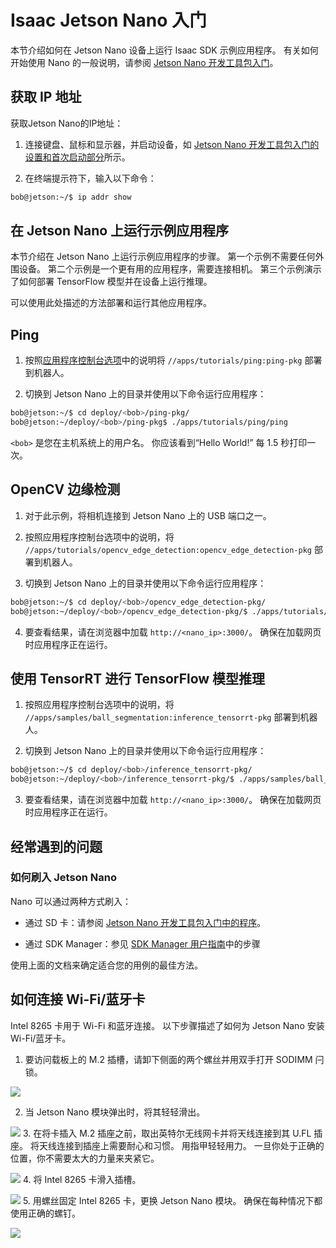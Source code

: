 # Isaac Jetson Nano 入门

本节介绍如何在 Jetson Nano 设备上运行 Isaac SDK 示例应用程序。 有关如何开始使用 Nano 的一般说明，请参阅 [Jetson Nano 开发工具包入门](https://developer.nvidia.com/embedded/learn/get-started-jetson-nano-devkit)。

## 获取 IP 地址
获取Jetson Nano的IP地址：

1. 连接键盘、鼠标和显示器，并启动设备，如 [Jetson Nano 开发工具包入门的设置和首次启动部分](https://developer.nvidia.com/embedded/learn/get-started-jetson-nano-devkit#setup)所示。

2. 在终端提示符下，输入以下命令：

```bash
bob@jetson:~/$ ip addr show
```

## 在 Jetson Nano 上运行示例应用程序
本节介绍在 Jetson Nano 上运行示例应用程序的步骤。 第一个示例不需要任何外围设备。 第二个示例是一个更有用的应用程序，需要连接相机。 第三个示例演示了如何部署 TensorFlow 模型并在设备上运行推理。

可以使用此处描述的方法部署和运行其他应用程序。

## Ping
1. 按照[应用程序控制台选项](https://docs.nvidia.com/isaac/doc/getting_started.html#deployment-device)中的说明将 `//apps/tutorials/ping:ping-pkg` 部署到机器人。

2. 切换到 Jetson Nano 上的目录并使用以下命令运行应用程序：

```bash
bob@jetson:~/$ cd deploy/<bob>/ping-pkg/
bob@jetson:~/deploy/<bob>/ping-pkg$ ./apps/tutorials/ping/ping
```

`<bob>` 是您在主机系统上的用户名。 你应该看到“Hello World!” 每 1.5 秒打印一次。

## OpenCV 边缘检测
1. 对于此示例，将相机连接到 Jetson Nano 上的 USB 端口之一。

2. 按照应用程序控制台选项中的说明，将 `//apps/tutorials/opencv_edge_detection:opencv_edge_detection-pkg` 部署到机器人。

3. 切换到 Jetson Nano 上的目录并使用以下命令运行应用程序：

```bash
bob@jetson:~/$ cd deploy/<bob>/opencv_edge_detection-pkg/
bob@jetson:~/deploy/<bob>/opencv_edge_detection-pkg/$ ./apps/tutorials/opencv_edge_detection/opencv_edge_detection
```
4. 要查看结果，请在浏览器中加载 `http://<nano_ip>:3000/`。 确保在加载网页时应用程序正在运行。

## 使用 TensorRT 进行 TensorFlow 模型推理
1. 按照应用程序控制台选项中的说明，将 `//apps/samples/ball_segmentation:inference_tensorrt-pkg` 部署到机器人。

2. 切换到 Jetson Nano 上的目录并使用以下命令运行应用程序：

```bash
bob@jetson:~/$ cd deploy/<bob>/inference_tensorrt-pkg/
bob@jetson:~/deploy/<bob>/inference_tensorrt-pkg/$ ./apps/samples/ball_segmentation/inference_tensorrt
```

3. 要查看结果，请在浏览器中加载 `http://<nano_ip>:3000/`。 确保在加载网页时应用程序正在运行。

## 经常遇到的问题
### 如何刷入 Jetson Nano
Nano 可以通过两种方式刷入：

* 通过 SD 卡：请参阅 [Jetson Nano 开发工具包入门中的程序](https://developer.nvidia.com/embedded/learn/get-started-jetson-nano-devkit)。

* 通过 SDK Manager：参见 [SDK Manager 用户指南](https://docs.nvidia.com/sdk-manager)中的步骤

使用上面的文档来确定适合您的用例的最佳方法。

## 如何连接 Wi-Fi/蓝牙卡
Intel 8265 卡用于 Wi-Fi 和蓝牙连接。 以下步骤描述了如何为 Jetson Nano 安装 Wi-Fi/蓝牙卡。

1. 要访问载板上的 M.2 插槽，请卸下侧面的两个螺丝并用双手打开 SODIMM 闩锁。

![](https://docs.nvidia.com/isaac/_images/nano-wifi-1.jpg)

2. 当 Jetson Nano 模块弹出时，将其轻轻滑出。

![](https://docs.nvidia.com/isaac/_images/nano-wifi-2.jpg)
3. 在将卡插入 M.2 插座之前，取出英特尔无线网卡并将天线连接到其 U.FL 插座。 将天线连接到插座上需要耐心和习惯。 用指甲轻轻用力。 一旦你处于正确的位置，你不需要太大的力量来夹紧它。

![](https://docs.nvidia.com/isaac/_images/nano-wifi-3.jpg)
4. 将 Intel 8265 卡滑入插槽。

![](https://docs.nvidia.com/isaac/_images/nano-wifi-3.jpg)
5. 用螺丝固定 Intel 8265 卡，更换 Jetson Nano 模块。 确保在每种情况下都使用正确的螺钉。

![](https://docs.nvidia.com/isaac/_images/nano-wifi-4.jpg)


































